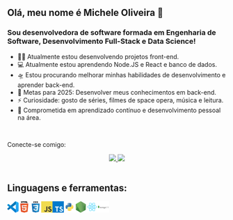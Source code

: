 ## Olá, meu nome é Michele Oliveira 👋

### Sou desenvolvedora de software formada em Engenharia de Software, Desenvolvimento Full-Stack e Data Science!

- 👩‍🎓 Atualmente estou desenvolvendo projetos front-end.
- 💻 Atualmente estou aprendendo Node.JS e React e banco de dados.
- 🛸 Estou procurando melhorar minhas habilidades de desenvolvimento e aprender back-end.
- 🚀 Metas para 2025: Desenvolver meus conhecimentos em back-end.
- ⚡ Curiosidade: gosto de séries, filmes de space opera, música e leitura.
- 🌱 Comprometida em aprendizado contínuo e desenvolvimento pessoal na área.

<br />

Conecte-se comigo:
<div align="center">
<a target="_blank" href="https://www.linkedin.com/in/michele-oliveira-novais/" target="_blank">
    <img src="https://img.shields.io/badge/LinkedIn-307cc5?style=for-the-badge&logo=linkedin&logoColor=white&color=004182"/>
</a>
<a href="mailto:micheleoliveiranovais24@gmail.com">
  <img src="https://img.shields.io/badge/-Gmail-%23333?style=for-the-badge&logo=gmail&logoColor=white" target="_blank">
</a>
</div>
<br />

## Linguagens e ferramentas:

<img align="left" alt="Visual Studio Code" title="Visual Studio Code" width="26px" src="https://raw.githubusercontent.com/github/explore/80688e429a7d4ef2fca1e82350fe8e3517d3494d/topics/visual-studio-code/visual-studio-code.png" />
<img align="left" alt="HTML5" title="HTML" width="26px" src="https://raw.githubusercontent.com/github/explore/80688e429a7d4ef2fca1e82350fe8e3517d3494d/topics/html/html.png" />
<img align="left" alt="CSS3" title="CSS" width="26px" src="https://raw.githubusercontent.com/github/explore/80688e429a7d4ef2fca1e82350fe8e3517d3494d/topics/css/css.png" />
<img align="left" alt="JavaScript" title="JavaScript" width="26px" src="https://raw.githubusercontent.com/github/explore/80688e429a7d4ef2fca1e82350fe8e3517d3494d/topics/javascript/javascript.png" />
<img align="left" alt="TypeScript" title="TypeScript" width="26px" src="https://raw.githubusercontent.com/github/explore/80688e429a7d4ef2fca1e82350fe8e3517d3494d/topics/typescript/typescript.png" />
<img align="left" alt="Python" title="Python" width="26px" src="https://raw.githubusercontent.com/github/explore/80688e429a7d4ef2fca1e82350fe8e3517d3494d/topics/python/python.png" />
<img align="left" alt="Nodejs" title="Nodejs" width="26px" src="https://raw.githubusercontent.com/github/explore/80688e429a7d4ef2fca1e82350fe8e3517d3494d/topics/nodejs/nodejs.png" />
<img align="left" alt="React" title="React" width="26px" src="https://raw.githubusercontent.com/github/explore/80688e429a7d4ef2fca1e82350fe8e3517d3494d/topics/react/react.png" />
<img align="left" alt="MongoDB" title="MongoDB" width="26px" src="https://raw.githubusercontent.com/github/explore/80688e429a7d4ef2fca1e82350fe8e3517d3494d/topics/mongodb/mongodb.png" />





<br />

